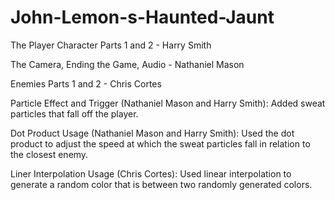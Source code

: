 # John-Lemon-s-Haunted-Jaunt

The Player Character Parts 1 and 2 - Harry Smith

The Camera, Ending the Game, Audio - Nathaniel Mason

Enemies Parts 1 and 2 - Chris Cortes

Particle Effect and Trigger (Nathaniel Mason and Harry Smith): Added sweat particles that fall off the player.

Dot Product Usage (Nathaniel Mason and Harry Smith): Used the dot product to adjust the speed at which the sweat particles fall in relation to the closest enemy.

Liner Interpolation Usage (Chris Cortes): Used linear interpolation to generate a random color that is between two randomly generated colors.
